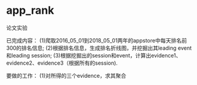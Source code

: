 # app_rank
论文实验

已完成内容：
(1)爬取2016_05_01到2018_05_01两年的appstore中每天排名前300的排名信息;
(2)根据排名信息，生成排名折线图，并挖掘出其leading event和leading session;
(3)根据挖掘出的session和event，计算出evidence1、evidence2、evidence3（根据所有的session).

要做的工作：
(1)对所得的三个evidence，求其聚合